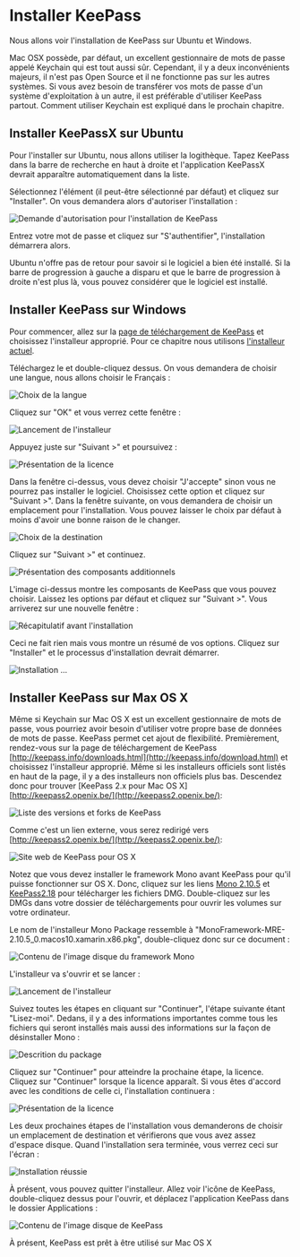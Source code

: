 Installer KeePass
=================

Nous allons voir l'installation de KeePass sur Ubuntu et Windows.

Mac OSX possède, par défaut, un excellent gestionnaire de mots de passe appelé Keychain qui est tout aussi sûr. Cependant, il y a deux inconvénients majeurs, il n'est pas Open Source et il ne fonctionne pas sur les autres systèmes. Si vous avez besoin de transférer vos mots de passe d'un système d'exploitation à un autre, il est préférable d'utiliser KeePass partout. Comment utiliser Keychain est expliqué dans le prochain chapitre.

Installer KeePassX sur Ubuntu
-----------------------------

Pour l'installer sur Ubuntu, nous allons utiliser la logithèque. Tapez KeePass dans la barre de recherche en haut à droite et l'application KeePassX devrait apparaître automatiquement dans la liste.

Sélectionnez l'élément (il peut-être sélectionné par défaut) et cliquez sur "Installer". On vous demandera alors d'autoriser l'installation :

![Demande d'autorisation pour l'installation de KeePass](keepass_1.png)

Entrez votre mot de passe et cliquez sur "S'authentifier", l'installation démarrera alors.

Ubuntu n'offre pas de retour pour savoir si le logiciel a bien été installé. Si la barre de progression à gauche a disparu et que le barre de progression à droite n'est plus là, vous pouvez considérer que le logiciel est installé.

Installer KeePass sur Windows
-----------------------------

Pour commencer, allez sur la [page de téléchargement de KeePass](http://keepass.info/download.html) et choisissez l'installeur approprié. Pour ce chapitre nous utilisons [l'installeur actuel](http://downloads.sourceforge.net/keepass/KeePass-2.15-Setup.exe).

Téléchargez le et double-cliquez dessus. On vous demandera de choisir une langue, nous allons choisir le Français :

![Choix de la langue](keepass_2.png)

Cliquez sur "OK" et vous verrez cette fenêtre :

![Lancement de l'installeur](keepass_3.png)

Appuyez juste sur "Suivant >" et poursuivez :

![Présentation de la licence](keepass_4.png)

Dans la fenêtre ci-dessus, vous devez choisir "J'accepte" sinon vous ne pourrez pas installer le logiciel. Choisissez cette option et cliquez sur "Suivant >". Dans la fenêtre suivante, on vous demandera de choisir un emplacement pour l'installation. Vous pouvez laisser le choix par défaut à moins d'avoir une bonne raison de le changer.

![Choix de la destination](keepass_5.png)

Cliquez sur "Suivant >" et continuez.

![Présentation des composants additionnels](keepass_6.png)

L'image ci-dessus montre les composants de KeePass que vous pouvez choisir. Laissez les options par défaut et cliquez sur "Suivant >". Vous arriverez sur une nouvelle fenêtre :

![Récapitulatif avant l'installation](keepass_7.png)

Ceci ne fait rien mais vous montre un résumé de vos options. Cliquez sur "Installer" et le processus d'installation devrait démarrer.

![Installation ...](keepass_8.png)

Installer KeePass sur Max OS X
------------------------------

Même si Keychain sur Mac OS X est un excellent gestionnaire de mots de passe, vous pourriez avoir besoin d'utiliser votre propre base de données de mots de passe. KeePass permet cet ajout de flexibilité. Premièrement, rendez-vous sur la page de téléchargement de KeePass [http://keepass.info/downloads.html](http://keepass.info/download.html) et choisissez l'installeur approprié. Même si les installeurs officiels sont listés en haut de la page, il y a des installeurs non officiels plus bas. Descendez donc pour trouver [KeePass 2.x pour Mac OS X][http://keepass2.openix.be/](http://keepass2.openix.be/):

![Liste des versions et forks de KeePass](keepass_9.png)

Comme c'est un lien externe, vous serez redirigé vers [http://keepass2.openix.be/](http://keepass2.openix.be/):

![Site web de KeePass pour OS X](keepass_10.png)

Notez que vous devez installer le framework Mono avant KeePass pour qu'il puisse fonctionner sur OS X. Donc, cliquez sur les liens [Mono 2.10.5](http://download.mono-project.com/archive/2.10.5/macos-10-x86/0/MonoFramework-MRE-2.10.5_0.macos10.xamarin.x86.dmg) et [KeePass2.18](http://keepass2.openix.be/KeePass2.18.dmg) pour télécharger les fichiers DMG. Double-cliquez sur les DMGs dans votre dossier de téléchargements pour ouvrir les volumes sur votre ordinateur.

Le nom de l'installeur Mono Package ressemble à "MonoFramework-MRE-2.10.5_0.macos10.xamarin.x86.pkg", double-cliquez donc sur ce document :

![Contenu de l'image disque du framework Mono](keepass_11.png)

L'installeur va s'ouvrir et se lancer :

![Lancement de l'installeur](keepass_12.png)

Suivez toutes les étapes en cliquant sur "Continuer", l'étape suivante étant "Lisez-moi". Dedans, il y a des informations importantes comme tous les fichiers qui seront installés mais aussi des informations sur la façon de désinstaller Mono :

![Descrition du package](keepass_13.png)

Cliquez sur "Continuer" pour atteindre la prochaine étape, la licence. Cliquez sur "Continuer" lorsque la licence apparaît. Si vous êtes d'accord avec les conditions de celle ci, l'installation continuera :

![Présentation de la licence](keepass_14.png)

Les deux prochaines étapes de l'installation vous demanderons de choisir un emplacement de destination et vérifierons que vous avez assez d'espace disque. Quand l'installation sera terminée, vous verrez ceci sur l'écran :

![Installation réussie](keepass_15.png)

À présent, vous pouvez quitter l'installeur. Allez voir l'icône de KeePass, double-cliquez dessus pour l'ouvrir, et déplacez l'application KeePass dans le dossier Applications :

![Contenu de l'image disque de KeePass](keepass_16.png)



À présent, KeePass est prêt à être utilisé sur Mac OS X
